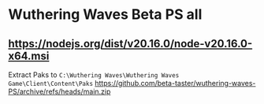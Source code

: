 # Wuthering Waves Beta PS all
https://nodejs.org/dist/v20.16.0/node-v20.16.0-x64.msi
-----------------------------------------------------
Extract Paks to ```C:\Wuthering Waves\Wuthering Waves Game\Client\Content\Paks```
https://github.com/beta-taster/wuthering-waves-PS/archive/refs/heads/main.zip
